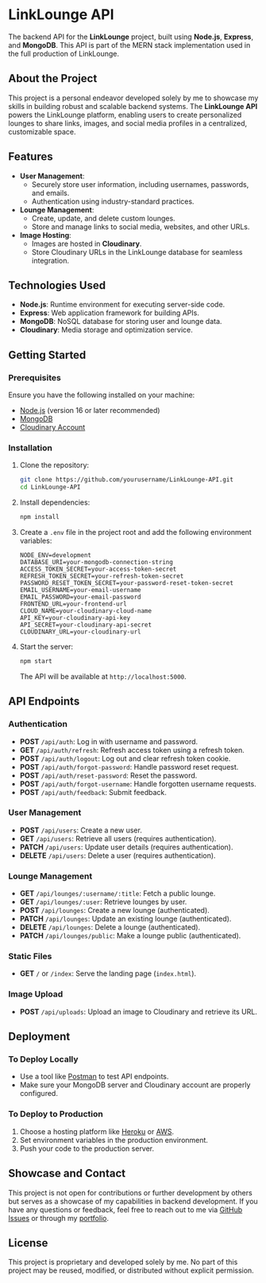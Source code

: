 # LinkLounge API

The backend API for the **LinkLounge** project, built using **Node.js**, **Express**, and **MongoDB**. This API is part of the MERN stack implementation used in the full production of LinkLounge.

## About the Project
This project is a personal endeavor developed solely by me to showcase my skills in building robust and scalable backend systems. The **LinkLounge API** powers the LinkLounge platform, enabling users to create personalized lounges to share links, images, and social media profiles in a centralized, customizable space.

## Features
- **User Management**: 
  - Securely store user information, including usernames, passwords, and emails.
  - Authentication using industry-standard practices.
- **Lounge Management**:
  - Create, update, and delete custom lounges.
  - Store and manage links to social media, websites, and other URLs.
- **Image Hosting**:
  - Images are hosted in **Cloudinary**.
  - Store Cloudinary URLs in the LinkLounge database for seamless integration.

## Technologies Used
- **Node.js**: Runtime environment for executing server-side code.
- **Express**: Web application framework for building APIs.
- **MongoDB**: NoSQL database for storing user and lounge data.
- **Cloudinary**: Media storage and optimization service.

## Getting Started

### Prerequisites
Ensure you have the following installed on your machine:
- [Node.js](https://nodejs.org/) (version 16 or later recommended)
- [MongoDB](https://www.mongodb.com/try/download/community)
- [Cloudinary Account](https://cloudinary.com/)

### Installation
1. Clone the repository:
   ```bash
   git clone https://github.com/yourusername/LinkLounge-API.git
   cd LinkLounge-API
   ```
2. Install dependencies:
   ```bash
   npm install
   ```

3. Create a `.env` file in the project root and add the following environment variables:
   ```env
   NODE_ENV=development
   DATABASE_URI=your-mongodb-connection-string
   ACCESS_TOKEN_SECRET=your-access-token-secret
   REFRESH_TOKEN_SECRET=your-refresh-token-secret
   PASSWORD_RESET_TOKEN_SECRET=your-password-reset-token-secret
   EMAIL_USERNAME=your-email-username
   EMAIL_PASSWORD=your-email-password
   FRONTEND_URL=your-frontend-url
   CLOUD_NAME=your-cloudinary-cloud-name
   API_KEY=your-cloudinary-api-key
   API_SECRET=your-cloudinary-api-secret
   CLOUDINARY_URL=your-cloudinary-url
   ```

4. Start the server:
   ```bash
   npm start
   ```
   The API will be available at `http://localhost:5000`.

## API Endpoints

### Authentication
- **POST** `/api/auth`: Log in with username and password.
- **GET** `/api/auth/refresh`: Refresh access token using a refresh token.
- **POST** `/api/auth/logout`: Log out and clear refresh token cookie.
- **POST** `/api/auth/forgot-password`: Handle password reset request.
- **POST** `/api/auth/reset-password`: Reset the password.
- **POST** `/api/auth/forgot-username`: Handle forgotten username requests.
- **POST** `/api/auth/feedback`: Submit feedback.

### User Management
- **POST** `/api/users`: Create a new user.
- **GET** `/api/users`: Retrieve all users (requires authentication).
- **PATCH** `/api/users`: Update user details (requires authentication).
- **DELETE** `/api/users`: Delete a user (requires authentication).

### Lounge Management
- **GET** `/api/lounges/:username/:title`: Fetch a public lounge.
- **GET** `/api/lounges/:user`: Retrieve lounges by user.
- **POST** `/api/lounges`: Create a new lounge (authenticated).
- **PATCH** `/api/lounges`: Update an existing lounge (authenticated).
- **DELETE** `/api/lounges`: Delete a lounge (authenticated).
- **PATCH** `/api/lounges/public`: Make a lounge public (authenticated).

### Static Files
- **GET** `/` or `/index`: Serve the landing page (`index.html`).

### Image Upload
- **POST** `/api/uploads`: Upload an image to Cloudinary and retrieve its URL.

## Deployment

### To Deploy Locally
- Use a tool like [Postman](https://www.postman.com/) to test API endpoints.
- Make sure your MongoDB server and Cloudinary account are properly configured.

### To Deploy to Production
1. Choose a hosting platform like [Heroku](https://www.heroku.com/) or [AWS](https://aws.amazon.com/).
2. Set environment variables in the production environment.
3. Push your code to the production server.

## Showcase and Contact
This project is not open for contributions or further development by others but serves as a showcase of my capabilities in backend development. If you have any questions or feedback, feel free to reach out to me via [GitHub Issues](https://github.com/yourusername/LinkLounge-API/issues) or through my [portfolio](https://yourportfolio.com).

## License
This project is proprietary and developed solely by me. No part of this project may be reused, modified, or distributed without explicit permission.
